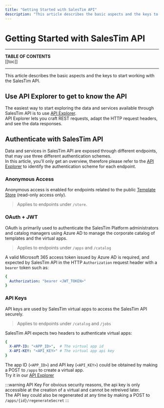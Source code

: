 ```yaml
---
title: "Getting Started with SalesTim API"
description: "This article describes the basic aspects and the keys to start working with the SalesTim API."
---
```


# Getting Started with SalesTim API
<Classification label="public" />

---

**TABLE OF CONTENTS**  
[[toc]]

---

This article describes the basic aspects and the keys to start working with the SalesTim API.

## Use API Explorer to get to know the API
The easiest way to start exploring the data and services available through SalesTim API is to use [API Explorer](/api/explorer).  
API Explorer lets you craft REST requests, adapt the HTTP request headers, and see the data responses.


## Authenticate with SalesTim API
Data and services in SalesTim API are exposed through different endpoints, that may use three different authentication schemes.  
In this article, you'll only get an overview, therefore please refer to the [API Explorer](/api/explorer) to identify the authentication scheme for each endpoint.

### Anonymous Access
Anonymous access is enabled for endpoints related to the public [Template Store](https://store.salestim.com) (read-only access only). 
> Applies to endpoints under `/store`.

### OAuth + JWT
OAuth is primarily used to authenticate the SalesTim Platform administrators and catalog managers using Azure AD to manage the corporate catalog of templates and the virtual apps.
> Applies to endpoints under `/apps` and `/catalog`

A valid Microsoft 365 access token issued by Azure AD is required, and expected by SalesTim API in the HTTP `Authorization` request header with a `bearer` token such as:
```yaml
{
  Authorization: "bearer <JWT_TOKEN>"
}
```

### API Keys
API keys are used by SalesTim virtual apps to access the SalesTim API securely.
> Applies to endpoints under `/catalog` and `/jobs`

SalesTim API expects two headers to authenticate virtual apps:
```yaml
{
  X-APP-ID: "<APP_ID>",  # The virtual app id
  X-API-KEY: "<API_KEY>" # The virtual app api key
}
```

The app ID (`<APP_ID>`) and API key (`<API_KEY>`) could be obtained by making a POST to `/apps` to create a virtual app.  
Try it in our [API Explorer](/api/explorer.html#/Apps/CreateApp)

:::warning API Key
For obvious security reasons, the api key is only accessible at the creation of a virtual and cannot be retreived later.  
The API key could also be regenerated at any time by making a POST to `/apps/{id}/regenerateSecret`
:::

